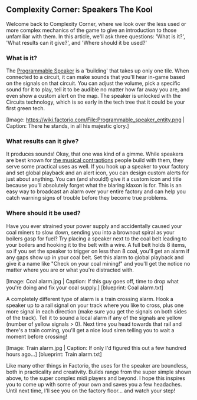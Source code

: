 ## Complexity Corner: Speakers <author>The Kool</author>

Welcome back to Complexity Corner, where we look over the less used or more complex mechanics of the game to give an introduction to those unfamiliar with them. In this article, we'll ask three questions: 'What is it?', 'What results can it give?', and 'Where should it be used?'

### What is it?

The [Programmable Speaker](https://wiki.factorio.com/Programmable_speaker) is a 'building' that takes up only one tile. When connected to a circuit, it can make sounds that you'll hear in-game based on the signals on that circuit. You can adjust the volume, pick a specific sound for it to play, tell it to be audible no matter how far away you are, and even show a custom alert on the map. The speaker is unlocked with the Circuits technology, which is so early in the tech tree that it could be your first green tech.

[Image: https://wiki.factorio.com/File:Programmable_speaker_entity.png | Caption: There he stands, in all his majestic glory.]

### What results can it give?

It produces sounds! Okay, that one was kind of a gimme. While speakers are best known for [the musical contraptions](https://miditorio.com/) people build with them, they serve some practical uses as well. If you hook up a speaker to your factory and set global playback and an alert icon, you can design custom alerts for just about anything. You can (and should!) give it a custom icon and title because you'll absolutely forget what the blaring klaxon is for. This is an easy way to broadcast an alarm over your entire factory and can help you catch warning signs of trouble before they become true problems.

### Where should it be used?

Have you ever strained your power supply and accidentally caused your coal miners to slow down, sending you into a brownout spiral as your boilers gasp for fuel? Try placing a speaker next to the coal belt leading to your boilers and hooking it to the belt with a wire. A full belt holds 8 items, so if you set the speaker to trigger on less than 8 coal, you'll get an alarm if any gaps show up in your coal belt. Set this alarm to global playback and give it a name like "Check on your coal mining!" and you'll get the notice no matter where you are or what you're distracted with.

[Image: Coal alarm.jpg | Caption: If this guy goes off, time to drop what you're doing and fix your coal supply.]
[blueprint: Coal alarm.txt]

A completely different type of alarm is a train crossing alarm. Hook a speaker up to a rail signal on your track where you like to cross, plus one more signal in each direction (make sure you get the signals on both sides of the track). Tell it to sound a local alarm if any of the signals are yellow (number of yellow signals > 0). Next time you head towards that rail and there's a train coming, you'll get a nice loud siren telling you to wait a moment before crossing!

[Image: Train alarm.jpg | Caption: If only I'd figured this out a few hundred hours ago...]
[blueprint: Train alarm.txt]

Like many other things in Factorio, the uses for the speaker are boundless, both in practicality and creativity. Builds range from the super simple shown above, to the super complex midi players and beyond. I hope this inspires you to come up with some of your own and saves you a few headaches. Until next time, I'll see you on the factory floor... and watch your step!
